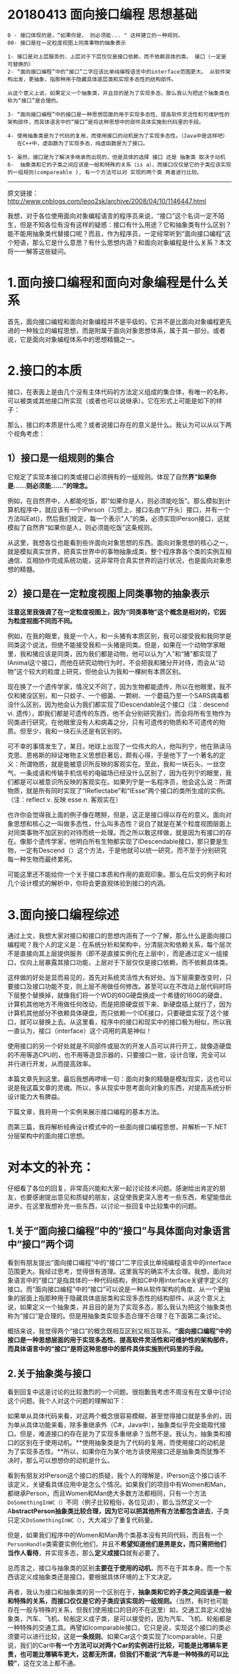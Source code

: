 # 20180413 面向接口编程 思想基础

```
0 - 接口体现的是，“如果你是， 则必须能... " 这样建立的一种规则。
00- 接口是在一定粒度视图上同类事物的抽象表示

1- 接口是对上层服务的，上层对于下层仅仅是接口依赖，而不依赖具体的类。 接口（一定是可替换的）
2- “面向接口编程”中的“接口”二字应该比单纯编程语言中的interface范围更大。 从软件架构出发，更抽象，指那种用于隐藏具体底层类和实现多态性的结构部件。

从这个意义上说，如果定义一个抽象类，并且目的是为了实现多态，那么我认为把这个抽象类也称为“接口”是合理的。

3- “面向接口编程”中的接口是一种思想层面的用于实现多态性、提高软件灵活性和可维护性的架构部件，而具体语言中的“接口”是将这种思想中的部件具体实施到代码里的手段。

4- 使用抽象类是为了代码的复用，而使用接口的动机是为了实现多态性。（Java中是这样吧）
   在C++中，虚函数为了实现多态，纯虚函数是为了接口。

5- 虽然，接口是为了解决多继承而出现的，但是具体的选择 接口 还是 抽象类 取决于动机
6-  抽象类和它的子类之间应该是一般和特殊的关系（is a），而接口仅仅是它的子类应该实现的一组规则(compareable ), 有一个方法可以对 实现的两个类 两者进行比较。
```



-------------------------------------------

原文链接： http://www.cnblogs.com/leoo2sk/archive/2008/04/10/1146447.html

我想，对于各位使用面向对象编程语言的程序员来说，“接口”这个名词一定不陌生，但是不知各位有没有这样的疑惑：接口有什么用途？它和抽象类有什么区别？能不能用抽象类代替接口呢？而且，作为程序员，一定经常听到“面向接口编程”这个短语，那么它是什么意思？有什么思想内涵？和面向对象编程是什么关系？本文将一一解答这些疑问。

# 1.面向接口编程和面向对象编程是什么关系

首先，面向接口编程和面向对象编程并不是平级的，它并不是比面向对象编程更先进的一种独立的编程思想，而是附属于面向对象思想体系，属于其一部分。或者说，它是面向对象编程体系中的思想精髓之一。

# 2.接口的本质

接口，在表面上是由几个没有主体代码的方法定义组成的集合体，有唯一的名称，可以被类或其他接口所实现（或者也可以说继承）。它在形式上可能是如下的样子：

那么，接口的本质是什么呢？或者说接口存在的意义是什么。我认为可以从以下两个视角考虑：

## 1）接口是一组规则的集合

它规定了实现本接口的类或接口必须拥有的一组规则。体现了自然**界“如果你是……则必须能……”的理念。**

例如，在自然界中，人都能吃饭，即“如果你是人，则必须能吃饭”。那么模拟到计算机程序中，就应该有一个IPerson（习惯上，接口名由“I”开头）接口，并有一个方法叫Eat()，然后我们规定，每一个表示“人”的类，必须实现IPerson接口，这就模拟了自然界“如果你是人，则必须能吃饭”这条规则。

从这里，我想各位也能看到些许面向对象思想的东西。面向对象思想的核心之一，就是模拟真实世界，把真实世界中的事物抽象成类，整个程序靠各个类的实例互相通信、互相协作完成系统功能，这非常符合真实世界的运行状况，也是面向对象思想的精髓。

## 2）接口是在一定粒度视图上同类事物的抽象表示

**注意这里我强调了在一定粒度视图上，因为“同类事物”这个概念是相对的，它因为粒度视图不同而不同。**

例如，在我的眼里，我是一个人，和一头猪有本质区别，我可以接受我和我同学是同类这个说法，但绝不能接受我和一头猪是同类。但是，如果在一个动物学家眼里，我和猪应该是同类，因为我们都是动物，他可以认为“人”和“猪”都实现了IAnimal这个接口，而他在研究动物行为时，不会把我和猪分开对待，而会从“动物”这个较大的粒度上研究，但他会认为我和一棵树有本质区别。

现在换了一个遗传学家，情况又不同了，因为生物都能遗传，所以在他眼里，我不仅和猪没区别，和一只蚊子、一个细菌、一颗树、一个蘑菇乃至一个SARS病毒都没什么区别，因为他会认为我们都实现了IDescendable这个接口（注：descend vi. 遗传），即我们都是可遗传的东西，他不会分别研究我们，而会将所有生物作为同类进行研究，在他眼里没有人和病毒之分，只有可遗传的物质和不可遗传的物质。但至少，我和一块石头还是有区别的。

可不幸的事情发生了，某日，地球上出现了一位伟大的人，他叫列宁，他在熟读马克思、恩格斯的辩证唯物主义思想巨著后，颇有心得，于是他下了一个著名的定义：所谓物质，就是能被意识所反映的客观实在。至此，我和一块石头、一丝空气、一条成语和传输手机信号的电磁场已经没什么区别了，因为在列宁的眼里，我们都是可以被意识所反映的客观实在。如果列宁是一名程序员，他会这么说：所谓物质，就是所有同时实现了“IReflectabe”和“IEsse”两个接口的类所生成的实例。（注：reflect v. 反映  esse n. 客观实在）

也许你会觉得我上面的例子像在瞎掰，但是，这正是接口得以存在的意义。面向对象思想和核心之一叫做多态性，什么叫多态性？说白了就是在某个粒度视图层面上对同类事物不加区别的对待而统一处理。而之所以敢这样做，就是因为有接口的存在。像那个遗传学家，他明白所有生物都实现了IDescendable接口，那只要是生物，一定有Descend（）这个方法，于是他就可以统一研究，而不至于分别研究每一种生物而最终累死。

可能这里还不能给你一个关于接口本质和作用的直观印象。那么在后文的例子和对几个设计模式的解析中，你将会更直观体验到接口的内涵。

# 3.面向接口编程综述

通过上文，我想大家对接口和接口的思想内涵有了一个了解，那么什么是面向接口编程呢？我个人的定义是：在系统分析和架构中，分清层次和依赖关系，每个层次不是直接向其上层提供服务（即不是直接实例化在上层中），而是通过定义一组接口，仅向上层暴露其接口功能，上层对于下层仅仅是接口依赖，而不依赖具体类。

这样做的好处是显而易见的，首先对系统灵活性大有好处。当下层需要改变时，只要接口及接口功能不变，则上层不用做任何修改。甚至可以在不改动上层代码时将下层整个替换掉，就像我们将一个WD的60G硬盘换成一个希捷的160G的硬盘，计算机其他地方不用做任何改动，而是把原硬盘拔下来、新硬盘插上就行了，因为计算机其他部分不依赖具体硬盘，而只依赖一个IDE接口，只要硬盘实现了这个接口，就可以替换上去。从这里看，程序中的接口和现实中的接口极为相似，所以我一直认为，接口（interface）这个词用的真是神似！

使用接口的另一个好处就是不同部件或层次的开发人员可以并行开工，就像造硬盘的不用等造CPU的，也不用等造显示器的，只要接口一致，设计合理，完全可以并行进行开发，从而提高效率。

本篇文章先到这里。最后我想再啰嗦一句：面向对象的精髓是模拟现实，这也可以说是我这篇文章的灵魂。所以，多从现实中思考面向对象的东西，对提高系统分析设计能力大有脾益。

下篇文章，我将用一个实例来展示接口编程的基本方法。

而第三篇，我将解析经典设计模式中的一些面向接口编程思想，并解析一下.NET分层架构中的面向接口思想。

# 对本文的补充：

仔细看了各位的回复，非常高兴能和大家一起讨论技术问题。感谢给出肯定的朋友，也要感谢提出意见和质疑的朋友，这促使我更深入思考一些东西，希望能借此进步。在这里我想补充一些东西，以讨论一些回复中比较集中的问题。

## 1.关于“面向接口编程”中的“接口”与具体面向对象语言中“接口”两个词

看到有朋友提出“面向接口编程”中的“接口”二字应该比单纯编程语言中的interface范围更大。我经过思考，觉得很有道理。这里我写的确实不太合理。我想，面向对象语言中的“接口”是指具体的一种代码结构，例如C#中用interface关键字定义的接口。而“面向接口编程”中的“接口”可以说是一种从软件架构的角度、从一个更抽象的层面上指那种用于隐藏具体底层类和实现多态性的结构部件。从这个意义上说，如果定义一个抽象类，并且目的是为了实现多态，那么我认为把这个抽象类也称为“接口”是合理的。但是用抽象类实现多态合理不合理？在下面第二条讨论。

概括来说，我觉得两个“接口”的概念既相互区别又相互联系。**“面向接口编程”中的接口是一种思想层面的用于实现多态性、提高软件灵活性和可维护性的架构部件，而具体语言中的“接口”是将这种思想中的部件具体实施到代码里的手段。**

## 2.关于抽象类与接口

看到回复中这是讨论的比较激烈的一个问题。很抱歉我考虑不周没有在文章中讨论这个问题。我个人对这个问题的理解如下：

如果单从具体代码来看，对这两个概念很容易模糊，甚至觉得接口就是多余的，因为单从具体功能来看，除多重继承外（C#，Java中），抽象类似乎完全能取代接口。但是，难道接口的存在是为了实现多重继承？当然不是。我认为，抽象类和接口的区别在于使用动机。**使用抽象类是为了代码的复用，而使用接口的动机是为了实现多态性。**所以，如果你在为某个地方该使用接口还是抽象类而犹豫不决时，那么可以想想你的动机是什么。

看到有朋友对IPerson这个接口的质疑，我个人的理解是，IPerson这个接口该不该定义，关键看具体应用中是怎么个情况。如果我们的项目中有Women和Man，都继承Person，而且Women和Man绝大多数方法都相同，只有一个方法`DoSomethingInWC（）`不同（例子比较粗俗，各位见谅），那么当然定义一个A**bstractPerson抽象类比较合理，因为它可以把其他所有方法都包含进去**，子类只定义`DoSomethingInWC（）`，大大减少了重复代码量。

但是，如果我们程序中的Women和Man两个类基本没有共同代码，而且有一个`PersonHandle`类需要实例化他们，并且不**希望知道他们是男是女，而只需把他们当作人看待**，并实现多态，那么**定义成接口**就有必要了。

总而言之，接口与抽象类的区别**主要在于使用的动机**，而不在于其本身。而一个东西该定义成抽象类还是接口，要根据具体环境的上下文决定。

再者，我认为接口和抽象类的另一个区别在于，**抽象类和它的子类之间应该是一般和特殊的关系，而接口仅仅是它的子类应该实现的一组规则。**（当然，有时也可能存在一般与特殊的关系，但我们使用接口的目的不在这里）如，交通工具定义成抽象类，汽车、飞机、轮船定义成子类，是可以接受的，因为汽车、飞机、轮船都是一种特殊的交通工具。再譬如Icomparable接口，它只是说，实现这个接口的类必须要可以进行比较，这是**一条规则**。如果Car这个类实现了Icomparable，只是说，我们的Car中**有一个方法可以对两个Car的实例进行比较，可能是比哪辆车更贵，也可能比哪辆车更大，这都无所谓，但我们不能说“汽车是一种特殊的可以比较”**，这在文法上都不通。